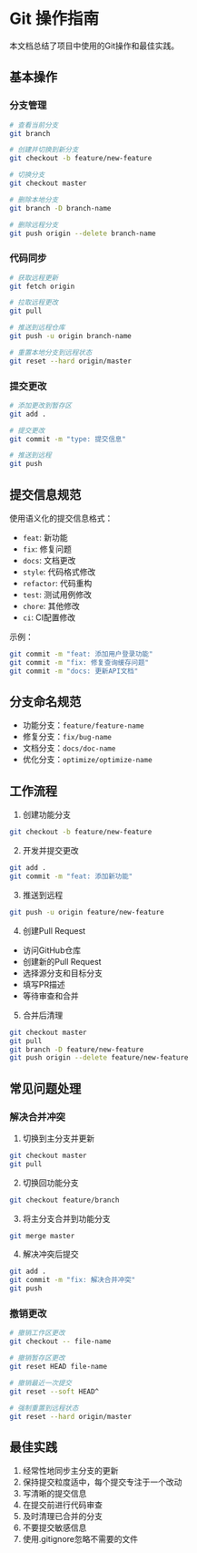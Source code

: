 # Git 操作指南

本文档总结了项目中使用的Git操作和最佳实践。

## 基本操作

### 分支管理

```bash
# 查看当前分支
git branch

# 创建并切换到新分支
git checkout -b feature/new-feature

# 切换分支
git checkout master

# 删除本地分支
git branch -D branch-name

# 删除远程分支
git push origin --delete branch-name
```

### 代码同步

```bash
# 获取远程更新
git fetch origin

# 拉取远程更改
git pull

# 推送到远程仓库
git push -u origin branch-name

# 重置本地分支到远程状态
git reset --hard origin/master
```

### 提交更改

```bash
# 添加更改到暂存区
git add .

# 提交更改
git commit -m "type: 提交信息"

# 推送到远程
git push
```

## 提交信息规范

使用语义化的提交信息格式：

- `feat`: 新功能
- `fix`: 修复问题
- `docs`: 文档更改
- `style`: 代码格式修改
- `refactor`: 代码重构
- `test`: 测试用例修改
- `chore`: 其他修改
- `ci`: CI配置修改

示例：
```bash
git commit -m "feat: 添加用户登录功能"
git commit -m "fix: 修复查询缓存问题"
git commit -m "docs: 更新API文档"
```

## 分支命名规范

- 功能分支：`feature/feature-name`
- 修复分支：`fix/bug-name`
- 文档分支：`docs/doc-name`
- 优化分支：`optimize/optimize-name`

## 工作流程

1. 创建功能分支
```bash
git checkout -b feature/new-feature
```

2. 开发并提交更改
```bash
git add .
git commit -m "feat: 添加新功能"
```

3. 推送到远程
```bash
git push -u origin feature/new-feature
```

4. 创建Pull Request
- 访问GitHub仓库
- 创建新的Pull Request
- 选择源分支和目标分支
- 填写PR描述
- 等待审查和合并

5. 合并后清理
```bash
git checkout master
git pull
git branch -D feature/new-feature
git push origin --delete feature/new-feature
```

## 常见问题处理

### 解决合并冲突

1. 切换到主分支并更新
```bash
git checkout master
git pull
```

2. 切换回功能分支
```bash
git checkout feature/branch
```

3. 将主分支合并到功能分支
```bash
git merge master
```

4. 解决冲突后提交
```bash
git add .
git commit -m "fix: 解决合并冲突"
git push
```

### 撤销更改

```bash
# 撤销工作区更改
git checkout -- file-name

# 撤销暂存区更改
git reset HEAD file-name

# 撤销最近一次提交
git reset --soft HEAD^

# 强制重置到远程状态
git reset --hard origin/master
```

## 最佳实践

1. 经常性地同步主分支的更新
2. 保持提交粒度适中，每个提交专注于一个改动
3. 写清晰的提交信息
4. 在提交前进行代码审查
5. 及时清理已合并的分支
6. 不要提交敏感信息
7. 使用.gitignore忽略不需要的文件
